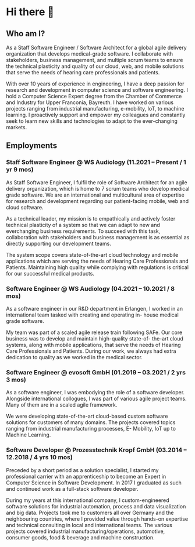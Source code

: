 # Hi there 👋

## Who am I?

As a Staff Software Engineer / Software Architect for a global agile delivery organization that develops medical-grade software.
I collaborate with stakeholders, business management, and multiple scrum teams to
ensure the technical plasticity and quality of our cloud, web, and mobile solutions that serve the needs of hearing care professionals and patients.

With over 10 years of experience in engineering, I have a deep passion for research and development in computer science and software engineering. I hold a Computer Science Expert degree from the Chamber of Commerce and Industry for Upper Franconia, Bayreuth. I have worked on various projects ranging from industrial manufacturing, e-mobility, IoT, to machine learning. I proactively support and empower my colleagues and constantly seek to learn new skills and technologies to adapt to the ever-changing markets.

## Employments

### Staff Software Engineer @ WS Audiology (11.2021 – Present / 1 yr 9 mos)

As Staff Software Engineer, I fulfil the role of Software Architect for an
agile delivery organization, which is home to 7 scrum teams who develop
medical grade software. We are an international and multicultural area of
expertise for research and development regarding our patient-facing
mobile, web and cloud software.

As a technical leader, my mission is to empathically and actively foster
technical plasticity of a system so that we can adapt to new and everchanging
business requirements. To succeed with this task, collaboration with
stakeholders and business management is as essential as directly
supporting our development teams.

The system scope covers state-of-the-art cloud technology and mobile
applications which are serving the needs of Hearing Care Professionals and
Patients. Maintaining high quality while complying with regulations is critical
for our successful medical products.

### Software Engineer @ WS Audiology (04.2021 – 10.2021 / 8 mos)

As a software engineer in our R&D department in Erlangen, I worked
in an international team tasked with creating and operating in-
house medical grade software.

My team was part of a scaled agile release train following SAFe.
Our core business was to develop and maintain high-quality state-of-
the-art cloud systems, along with mobile applications, that serve the
needs of Hearing Care Professionals and Patients. During our work,
we always had extra dedication to quality as we worked in the medical sector.

### Software Engineer @ evosoft GmbH (01.2019 – 03.2021 / 2 yrs 3 mos)

As a software engineer, I was embodying the role of a software
developer. Alongside international collogues, I was part of
various agile project teams. Many of them are in a scaled agile
framework.

We were developing state-of-the-art cloud-based custom software
solutions for customers of many domains. The projects
covered topics ranging from industrial manufacturing processes, E-
Mobility, IoT up to Machine Learning.

### Software Developer @ Prozesstechnik Kropf GmbH (03.2014 – 12.2018 / 4 yrs 10 mos)

Preceded by a short period as a solution specialist, I started my professional
carrier with an apprenticeship to become an Expert in Computer Science
in Software Development. In 2017 I graduated as such and
continued work as a full-stack software developer.

During my years at this international company, I custom-engineered
software solutions for industrial automation, process and data visualization
and big data. Projects took me to customers all over Germany and the
neighbouring countries, where I provided value through hands-on expertise
and technical consulting in local and international teams. The various
projects covered industrial manufacturing/operations,
automotive, consumer goods, food & beverage and machine construction.
